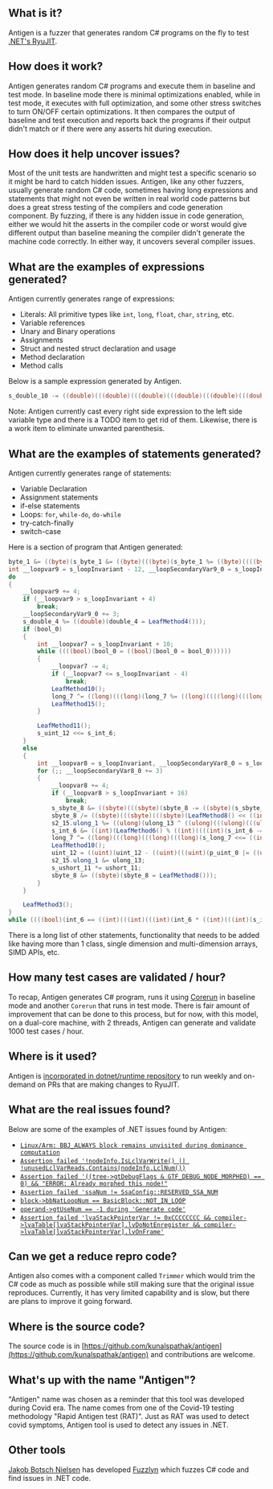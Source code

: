 ## What is it?

Antigen is a fuzzer that generates random C# programs on the fly to test [.NET's RyuJIT](https://github.com/Potapy4/dotnet-coreclr/blob/master/Documentation/botr/ryujit-overview.md).

## How does it work?

Antigen generates random C# programs and execute them in baseline and test mode. In baseline mode there is minimal optimizations enabled, while in test mode, it executes with full optimization, and some other stress switches to turn ON/OFF certain optimizations. It then compares the output of baseline and test execution and reports back the programs if their output didn't match or if there were any asserts hit during execution.

## How does it help uncover issues?

Most of the unit tests are handwritten and might test a specific scenario so it might be hard to catch hidden issues. Antigen, like any other fuzzers, usually generate random C# code, sometimes having long expressions and statements that might not even be written in real world code patterns but does a great stress testing of the compilers and code generation component. By fuzzing, if there is any hidden issue in code generation, either we would hit the asserts in the compiler code or worst would give different output than baseline meaning the compiler didn't generate the machine code correctly. In either way, it uncovers several compiler issues.

## What are the examples of expressions generated?

Antigen currently generates range of expressions:
- Literals: All primitive types like `int`, `long`, `float`, `char`, `string`, etc.
- Variable references
- Unary and Binary operations
- Assignments
- Struct and nested struct declaration and usage
- Method declaration
- Method calls

Below is a sample expression generated by Antigen.

```c#
s_double_10 -= ((double)(((double)(((double)(((double)(((double)(((double)(LeafMethod4() - -2)) + ((double)(s_double_10 %= ((double)((s_double_10) + 58)))))) - ((double)(double_55 += ((double)(s_double_10 + LeafMethod4())))))) % ((double)((((double)(((double)(((double)(double_55 /= ((double)((s_double_10) + 22)))) + double_28)) / ((double)((((double)(s_double_10 *= ((double)(LeafMethod4() + double_28))))) + 96))))) + 2)))) + ((double)(((double)(((double)(((double)(p_double_44 += double_55)) % ((double)((p_double_44) + 44)))) - ((double)(((double)(double_55 - p_double_44)) + ((double)(p_double_44 += double_28)))))) + ((double)(((double)(double_28 += ((double)(s_double_10 / ((double)((double_28) + 7)))))) + ((double)(((double)(double_55 % ((double)((s_double_10) + 30)))) + LeafMethod4())))))))) * ((double)(((double)(((double)(((double)(double_28 + ((double)(double_55 * LeafMethod4())))) * ((double)(double_28 /= ((double)((((double)(LeafMethod4() + double_28))) + 72)))))) * ((double)(((double)(((double)(double_28 * LeafMethod4())) % ((double)((((double)(double_55 % ((double)((LeafMethod4()) + 57))))) + 8)))) + ((double)(((double)(LeafMethod4() % ((double)((s_double_10) + 67)))) * ((double)(double_28 += s_double_10)))))))) + p_double_44))));
```

Note: Antigen currently cast every right side expression to the left side variable type and there is a TODO item to get rid of them. Likewise, there is a work item to eliminate unwanted parenthesis.

## What are the examples of statements generated?

Antigen currently generates range of statements:
- Variable Declaration
- Assignment statements
- if-else statements
- Loops: `for`, `while-do`, `do-while`
- try-catch-finally
- switch-case

Here is a section of program that Antigen generated:

```c#
byte_1 &= ((byte)(s_byte_1 &= ((byte)(((byte)(s_byte_1 %= ((byte)((((byte)(((byte)(((byte)(byte_1 * s_byte_1)) % ((byte)((((byte)(s_byte_1 ^= s_byte_1))) + 96)))) % ((byte)((byte_1) + 43))))) + 77)))) + ((byte)(LeafMethod1() + ((byte)(((byte)(((byte)(s_byte_1 - s_byte_1)) / ((byte)((((byte)(LeafMethod1() * LeafMethod1()))) + 65)))) - ((byte)(((byte)(s_byte_1 / ((byte)((LeafMethod1()) + 61)))) | ((byte)(byte_1 * byte_1))))))))))));
int __loopvar9 = s_loopInvariant - 12, __loopSecondaryVar9_0 = s_loopInvariant - 10;
do
{
    __loopvar9 += 4;
    if (__loopvar9 > s_loopInvariant + 4)
        break;
    __loopSecondaryVar9_0 += 3;
    s_double_4 %= ((double)(double_4 = LeafMethod4()));
    if (bool_0)
    {
        int __loopvar7 = s_loopInvariant + 10;
        while ((((bool)(bool_0 = ((bool)(bool_0 = bool_0))))))
        {
            __loopvar7 -= 4;
            if (__loopvar7 <= s_loopInvariant - 4)
                break;
            LeafMethod10();
            long_7 ^= ((long)(((long)(long_7 %= ((long)((((long)(((long)(((long)(long_7 & LeafMethod7())) - ((long)(long_7 = LeafMethod7())))) + ((long)(s_long_7 <<= ((int)(((int)(LeafMethod6() & LeafMethod6())) ^ ((int)(p_int_5 ^= int_6))))))))) + 90)))) * long_7));
            LeafMethod15();
        }

        LeafMethod11();
        s_uint_12 <<= s_int_6;
    }
    else
    {
        int __loopvar8 = s_loopInvariant, __loopSecondaryVar8_0 = s_loopInvariant - 10;
        for (;; __loopSecondaryVar8_0 += 3)
        {
            __loopvar8 += 4;
            if (__loopvar8 > s_loopInvariant + 16)
                break;
            s_sbyte_8 &= ((sbyte)(((sbyte)(sbyte_8 -= ((sbyte)(s_sbyte_8 = ((sbyte)(sbyte_8 >> ((int)(((int)(s_int_6 - LeafMethod6())) + ((int)(int_6 - LeafMethod6())))))))))) * s_sbyte_8));
            sbyte_8 /= ((sbyte)(((sbyte)(((sbyte)(LeafMethod8() << ((int)(((int)(int_6 >> 1)) % ((int)((((int)(int_6 += ((int)(LeafMethod6() & LeafMethod6()))))) + 28)))))) * ((sbyte)(((sbyte)(sbyte_8 <<= s_int_6)) % ((sbyte)((((sbyte)(sbyte_8 &= sbyte_8))) + 31)))))) ^ ((sbyte)(((sbyte)(s_sbyte_8 <<= LeafMethod6())) >> LeafMethod6()))));
            s2_15.ulong_1 %= ((ulong)(ulong_13 ^ ((ulong)(((ulong)(((ulong)(ulong_13 = ((ulong)(((ulong)(s_ulong_13 -= s_ulong_13)) * ((ulong)(s2_15.ulong_1 %= ((ulong)((s2_15.ulong_1) + 51)))))))) * ((ulong)(((ulong)(s_ulong_13 % ((ulong)((((ulong)(ulong_13 &= s2_15.ulong_1))) + 10)))) / ((ulong)((LeafMethod13()) + 71)))))) * ulong_13))));
            s_int_6 &= ((int)(LeafMethod6() % ((int)((((int)(s_int_6 -= ((int)(((int)(((int)(4 | ((int)(s_int_6 |= s_int_6)))) - s_int_6)) | ((int)(((int)(((int)(s_int_6 % ((int)((1) + 26)))) ^ ((int)(int_6 ^= s_int_6)))) / ((int)((((int)(s_int_6 = ((int)(int_6 - int_6))))) + 11))))))))) + 12))));
            long_7 ^= ((long)(((long)(((long)(((long)(s_long_7 <<= ((int)(p_int_5 >>= s_int_6)))) << ((int)(int_6 -= ((int)(((int)(p_int_5 -= int_6)) % ((int)((((int)(LeafMethod6() - s_int_6))) + 22)))))))) ^ ((long)(long_7 * LeafMethod7())))) | ((long)(((long)(((long)(long_7 | long_7)) >> ((int)(s_int_6 -= LeafMethod6())))) ^ s_long_7))));
            LeafMethod10();
            uint_12 = ((uint)(uint_12 - ((uint)(((uint)(p_uint_0 |= ((uint)(p_uint_0 >>= ((int)(((int)(s_int_6 |= int_6)) >> ((int)(s_int_6 << 94)))))))) * ((uint)(((uint)(((uint)(((uint)(s_uint_12 + LeafMethod12())) / ((uint)((uint_12) + 22)))) % ((uint)((((uint)(((uint)(s_uint_12 * LeafMethod12())) % ((uint)((((uint)(s_uint_12 + LeafMethod12()))) + 51))))) + 54)))) % ((uint)((((uint)(((uint)(((uint)(uint_12 % ((uint)((LeafMethod12()) + 10)))) + ((uint)(LeafMethod12() / ((uint)((LeafMethod12()) + 66)))))) & ((uint)(s_uint_12 = ((uint)(uint_12 | uint_12))))))) + 86))))))));
            s2_15.ulong_1 &= ulong_13;
            s_ushort_11 *= ushort_11;
            sbyte_8 &= ((sbyte)(sbyte_8 = LeafMethod8()));
        }
    }

    LeafMethod3();
}
while ((((bool)(int_6 == ((int)(((int)(((int)(int_6 * ((int)(((int)(s_int_6 /= ((int)((LeafMethod6()) + 43)))) ^ ((int)(int_6 ^= int_6)))))) & ((int)(int_6 -= ((int)(s_int_6 &= ((int)(int_6 % ((int)((p_int_5) + 21)))))))))) % ((int)((((int)(s_int_6 *= ((int)(((int)(int_6 &= ((int)(p_int_5 >> s_int_6)))) & ((int)(((int)(s_int_6 -= LeafMethod6())) ^ ((int)(LeafMethod6() | s_int_6))))))))) + 48))))))));
```

There is a long list of other statements, functionality that needs to be added like having more than 1 class, single dimension and multi-dimension arrays, SIMD APIs, etc.

## How many test cases are validated / hour?

To recap, Antigen generates C# program, runs it using [Corerun](https://github.com/dotnet/runtime/blob/f3c705ef291ff89b53220a31d8321355471d1937/docs/workflow/testing/using-corerun.md) in baseline mode and another `Corerun` that runs in test mode. There is fair amount of improvement that can be done to this process, but for now, with this model, on a dual-core machine, with 2 threads, Antigen can generate and validate 1000 test cases / hour.


## Where is it used?

Antigen is [incorporated in dotnet/runtime repository](https://github.com/dotnet/runtime/pull/59489) to run weekly and on-demand on PRs that are making changes to RyuJIT.

## What are the real issues found?

Below are some of the examples of .NET issues found by Antigen:

- [`Linux/Arm: BBJ_ALWAYS block remains unvisited during dominance computation`](https://github.com/dotnet/runtime/issues/59298)
- [`Assertion failed '!nodeInfo.IsLclVarWrite() || !unusedLclVarReads.Contains(nodeInfo.LclNum())`](https://github.com/dotnet/runtime/issues/57919)
- [`Assertion failed '((tree->gtDebugFlags & GTF_DEBUG_NODE_MORPHED) == 0) && "ERROR: Already morphed this node!"`](https://github.com/dotnet/runtime/issues/56962)
- [`Assertion failed 'ssaNum != SsaConfig::RESERVED_SSA_NUM`](https://github.com/dotnet/runtime/issues/57916)
- [`block->bbNatLoopNum == BasicBlock::NOT_IN_LOOP`](https://github.com/dotnet/runtime/issues/56961)
- [`operand->gtUseNum == -1 during 'Generate code'`](https://github.com/dotnet/runtime/issues/56953)
- [`Assertion failed 'lvaStackPointerVar != 0xCCCCCCCC && compiler->lvaTable[lvaStackPointerVar].lvDoNotEnregister && compiler->lvaTable[lvaStackPointerVar].lvOnFrame'`](https://github.com/dotnet/runtime/pull/59759)


## Can we get a reduce repro code?

Antigen also comes with a component called `Trimmer` which would trim the C# code as much as possible while still making sure that the original issue reproduces. Currently, it has very limited capability and is slow, but there are plans to improve it going forward.

## Where is the source code?

The source code is in [https://github.com/kunalspathak/antigen](https://github.com/kunalspathak/antigen) and contributions are welcome.

## What's up with the name "Antigen"?

"Antigen" name was chosen as a reminder that this tool was developed during Covid era. The name comes from one of the Covid-19 testing methodology "Rapid Antigen test (RAT)". Just as RAT was used to detect covid symptoms, Antigen tool is used to detect any issues in .NET.

## Other tools

[Jakob Botsch Nielsen](https://jakobbotsch.com/) has developed [Fuzzlyn](https://github.com/jakobbotsch/Fuzzlyn) which fuzzes C# code and find issues in .NET code.